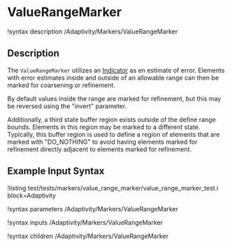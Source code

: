 
# ValueRangeMarker

!syntax description /Adaptivity/Markers/ValueRangeMarker

## Description

The `ValueRangeMarker` utilizes an
[Indicator](/Indicators/index.md) as en estimate of error. Elements
with error estimates inside and outside of an allowable range can then
be marked for coarsening or refinement.

By default values inside the range are marked for refinement, but this
may be reversed using the "invert" parameter.

Additionally, a third state buffer region exists outside of the define
range bounds. Elements in this region may be marked to a different
state. Typically, this buffer region is used to define a region of
elements that are marked with "DO_NOTHING" to avoid having elements
marked for refinement directly adjacent to elements marked for
refinement.

## Example Input Syntax

!listing test/tests/markers/value_range_marker/value_range_marker_test.i block=Adaptivity

!syntax parameters /Adaptivity/Markers/ValueRangeMarker

!syntax inputs /Adaptivity/Markers/ValueRangeMarker

!syntax children /Adaptivity/Markers/ValueRangeMarker
